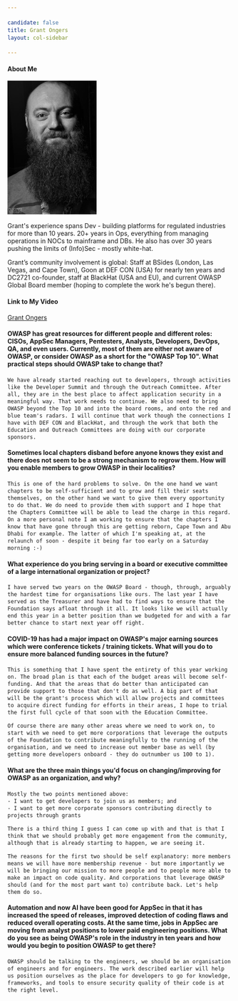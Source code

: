 ```yaml
---

candidate: false
title: Grant Ongers
layout: col-sidebar

---
```


#### About Me
![Grant Ongers](/assets/images/Rewtd-1-small.png)

Grant's experience spans Dev - building platforms for regulated industries for more than 10 years. 20+ years in Ops, everything from managing operations in NOCs to mainframe and DBs. He also has over 30 years pushing the limits of (Info)Sec - mostly white-hat.

Grant’s community involvement is global: Staff at BSides (London, Las Vegas, and Cape Town), Goon at DEF CON (USA) for nearly ten years and DC2721 co-founder, staff at BlackHat (USA and EU), and current OWASP Global Board member (hoping to complete the work he's begun there).

#### Link to My Video
[Grant Ongers](https://www.youtube.com/watch?v=VGTwiIRQE1o)

#### OWASP has great resources for different people and different roles: CISOs, AppSec Managers, Pentesters, Analysts, Developers, DevOps, QA, and even users. Currently, most of them are either not aware of OWASP, or consider OWASP as a short for the "OWASP Top 10". What practical steps should OWASP take to change that?
```
We have already started reaching out to developers, through activities like the Developer Summit and through the Outreach Committee. After all, they are in the best place to affect application security in a meaningful way. That work needs to continue. We also need to bring OWASP beyond the Top 10 and into the board rooms, and onto the red and blue team's radars. I will continue that work though the connections I have with DEF CON and BlackHat, and through the work that both the Education and Outreach Committees are doing with our corporate sponsors.
```

#### Sometimes local chapters disband before anyone knows they exist and there does not seem to be a strong mechanism to regrow them. How will you enable members to grow OWASP in their localities?
```
This is one of the hard problems to solve. On the one hand we want chapters to be self-sufficient and to grow and fill their seats themselves, on the other hand we want to give them every opportunity to do that. We do need to provide them with support and I hope that the Chapters Committee will be able to lead the charge in this regard. On a more personal note I am working to ensure that the chapters I know that have gone through this are getting reborn, Cape Town and Abu Dhabi for example. The latter of which I'm speaking at, at the relaunch of soon - despite it being far too early on a Saturday morning :-)
```

#### What experience do you bring serving in a board or executive committee of a large international organization or project?
```
I have served two years on the OWASP Board - though, through, arguably the hardest time for organisations like ours. The last year I have served as the Treasurer and have had to find ways to ensure that the Foundation says afloat through it all. It looks like we will actually end this year in a better position than we budgeted for and with a far better chance to start next year off right.
```

#### COVID-19 has had a major impact on OWASP's major earning sources which were conference tickets / training tickets. What will you do to ensure more balanced funding sources in the future?
```
This is something that I have spent the entirety of this year working on. The broad plan is that each of the budget areas will become self-funding. And that the areas that do better than anticipated can provide support to those that don't do as well. A big part of that will be the grant's process which will allow projects and committees to acquire direct funding for efforts in their areas, I hope to trial the first full cycle of that soon with the Education Committee.
```

```
Of course there are many other areas where we need to work on, to start with we need to get more corporations that leverage the outputs of the Foundation to contribute meaningfully to the running of the organisation, and we need to increase out member base as well (by getting more developers onboard - they do outnumber us 100 to 1).
```

#### What are the three main things you'd focus on changing/improving for OWASP as an organization, and why?
```
Mostly the two points mentioned above:
- I want to get developers to join us as members; and
- I want to get more corporate sponsors contributing directly to projects through grants
```

```
There is a third thing I guess I can come up with and that is that I think that we should probably get more engagement from the community, although that is already starting to happen, we are seeing it.
```

```
The reasons for the first two should be self explanatory: more members means we will have more membership revenue - but more importantly we will be bringing our mission to more people and to people more able to make an impact on code quality. And corporations that leverage OWASP should (and for the most part want to) contribute back. Let's help them do so.
```

#### Automation and now AI have been good for AppSec in that it has increased the speed of releases, improved detection of coding flaws and reduced overall operating costs. At the same time, jobs in AppSec are moving from analyst positions to lower paid engineering positions. What do you see as being OWASP's role in the industry in ten years and how would you begin to position OWASP to get there?
```
OWASP should be talking to the engineers, we should be an organisation of engineers and for engineers. The work described earlier will help us position ourselves as the place for developers to go for knowledge, frameworks, and tools to ensure security quality of their code is at the right level.
```


